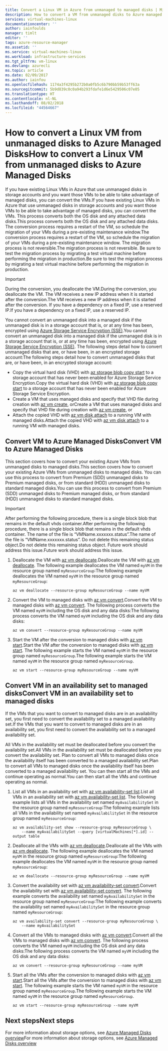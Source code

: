 ```yaml
---
title: Convert a Linux VM in Azure from unmanaged to managed disks | Microsoft Docs
description: How to convert a VM from unmanaged disks to Azure managed disks using the Azure CLI 2.0
services: virtual-machines-linux
documentationcenter: ''
author: iainfoulds
manager: timlt
editor: ''
tags: azure-resource-manager
ms.assetid: ''
ms.service: virtual-machines-linux
ms.workload: infrastructure-services
ms.tgt_pltfrm: vm-linux
ms.devlang: azurecli
ms.topic: article
ms.date: 02/09/2017
ms.author: iainfou
ms.openlocfilehash: 1174a3f4295b272b0a0fb5c6b790bb59b53ff63a
ms.sourcegitcommit: 5b9d839c0c0a94b293fdafe1d6e5429506c07e05
ms.translationtype: HT
ms.contentlocale: nl-NL
ms.lasthandoff: 08/02/2018
ms.locfileid: "44564667"
---
```

# <a name="how-to-convert-a-linux-vm-from-unmanaged-disks-to-azure-managed-disks"></a><span data-ttu-id="dbebd-103">How to convert a Linux VM from unmanaged disks to Azure Managed Disks</span><span class="sxs-lookup"><span data-stu-id="dbebd-103">How to convert a Linux VM from unmanaged disks to Azure Managed Disks</span></span>

<span data-ttu-id="dbebd-104">If you have existing Linux VMs in Azure that use unmanaged disks in storage accounts and you want those VMs to be able to take advantage of managed disks, you can convert the VMs.</span><span class="sxs-lookup"><span data-stu-id="dbebd-104">If you have existing Linux VMs in Azure that use unmanaged disks in storage accounts and you want those VMs to be able to take advantage of managed disks, you can convert the VMs.</span></span> <span data-ttu-id="dbebd-105">This process converts both the OS disk and any attached data disks.</span><span class="sxs-lookup"><span data-stu-id="dbebd-105">This process converts both the OS disk and any attached data disks.</span></span> <span data-ttu-id="dbebd-106">The conversion process requires a restart of the VM, so schedule the migration of your VMs during a pre-existing maintenance window.</span><span class="sxs-lookup"><span data-stu-id="dbebd-106">The conversion process requires a restart of the VM, so schedule the migration of your VMs during a pre-existing maintenance window.</span></span> <span data-ttu-id="dbebd-107">The migration process is not reversible.</span><span class="sxs-lookup"><span data-stu-id="dbebd-107">The migration process is not reversible.</span></span> <span data-ttu-id="dbebd-108">Be sure to test the migration process by migrating a test virtual machine before performing the migration in production.</span><span class="sxs-lookup"><span data-stu-id="dbebd-108">Be sure to test the migration process by migrating a test virtual machine before performing the migration in production.</span></span>

> [!IMPORTANT]
> <span data-ttu-id="dbebd-109">During the conversion, you deallocate the VM.</span><span class="sxs-lookup"><span data-stu-id="dbebd-109">During the conversion, you deallocate the VM.</span></span> <span data-ttu-id="dbebd-110">The VM receives a new IP address when it is started after the conversion.</span><span class="sxs-lookup"><span data-stu-id="dbebd-110">The VM receives a new IP address when it is started after the conversion.</span></span> <span data-ttu-id="dbebd-111">If you have a dependency on a fixed IP, use a reserved IP.</span><span class="sxs-lookup"><span data-stu-id="dbebd-111">If you have a dependency on a fixed IP, use a reserved IP.</span></span>

<span data-ttu-id="dbebd-112">You cannot convert an unmanaged disk into a managed disk if the unmanaged disk is in a storage account that is, or at any time has been, encrypted using [Azure Storage Service Encryption (SSE)](../../storage/storage-service-encryption.md?toc=%2fazure%2fvirtual-machines%2flinux%2ftoc.json).</span><span class="sxs-lookup"><span data-stu-id="dbebd-112">You cannot convert an unmanaged disk into a managed disk if the unmanaged disk is in a storage account that is, or at any time has been, encrypted using [Azure Storage Service Encryption (SSE)](../../storage/storage-service-encryption.md?toc=%2fazure%2fvirtual-machines%2flinux%2ftoc.json).</span></span> <span data-ttu-id="dbebd-113">The following steps detail how to convert unmanaged disks that are, or have been, in an encrypted storage account:</span><span class="sxs-lookup"><span data-stu-id="dbebd-113">The following steps detail how to convert unmanaged disks that are, or have been, in an encrypted storage account:</span></span>

- <span data-ttu-id="dbebd-114">Copy the virtual hard disk (VHD) with [az storage blob copy start](/cli/azure/storage/blob/copy#start) to a storage account that has never been enabled for Azure Storage Service Encryption.</span><span class="sxs-lookup"><span data-stu-id="dbebd-114">Copy the virtual hard disk (VHD) with [az storage blob copy start](/cli/azure/storage/blob/copy#start) to a storage account that has never been enabled for Azure Storage Service Encryption.</span></span>
- <span data-ttu-id="dbebd-115">Create a VM that uses managed disks and specify that VHD file during creation with [az vm create](/cli/azure/vm#create), or</span><span class="sxs-lookup"><span data-stu-id="dbebd-115">Create a VM that uses managed disks and specify that VHD file during creation with [az vm create](/cli/azure/vm#create), or</span></span>
- <span data-ttu-id="dbebd-116">Attach the copied VHD with [az vm disk attach](/cli/azure/vm/disk#attach) to a running VM with managed disks.</span><span class="sxs-lookup"><span data-stu-id="dbebd-116">Attach the copied VHD with [az vm disk attach](/cli/azure/vm/disk#attach) to a running VM with managed disks.</span></span>

## <a name="convert-vm-to-azure-managed-disks"></a><span data-ttu-id="dbebd-117">Convert VM to Azure Managed Disks</span><span class="sxs-lookup"><span data-stu-id="dbebd-117">Convert VM to Azure Managed Disks</span></span>
<span data-ttu-id="dbebd-118">This section covers how to convert your existing Azure VMs from unmanaged disks to managed disks.</span><span class="sxs-lookup"><span data-stu-id="dbebd-118">This section covers how to convert your existing Azure VMs from unmanaged disks to managed disks.</span></span> <span data-ttu-id="dbebd-119">You can use this process to convert from Premium (SDD) unmanaged disks to Premium managed disks, or from standard (HDD) unmanaged disks to standard managed disks.</span><span class="sxs-lookup"><span data-stu-id="dbebd-119">You can use this process to convert from Premium (SDD) unmanaged disks to Premium managed disks, or from standard (HDD) unmanaged disks to standard managed disks.</span></span>

> [!IMPORTANT]
> <span data-ttu-id="dbebd-120">After performing the following procedure, there is a single block blob that remains in the default vhds container.</span><span class="sxs-lookup"><span data-stu-id="dbebd-120">After performing the following procedure, there is a single block blob that remains in the default vhds container.</span></span> <span data-ttu-id="dbebd-121">The name of the file is “VMName.xxxxxxx.status”.</span><span class="sxs-lookup"><span data-stu-id="dbebd-121">The name of the file is “VMName.xxxxxxx.status”.</span></span> <span data-ttu-id="dbebd-122">Do not delete this remaining status object.</span><span class="sxs-lookup"><span data-stu-id="dbebd-122">Do not delete this remaining status object.</span></span> <span data-ttu-id="dbebd-123">Future work should address this issue.</span><span class="sxs-lookup"><span data-stu-id="dbebd-123">Future work should address this issue.</span></span>

1. <span data-ttu-id="dbebd-124">Deallocate the VM with [az vm deallocate](/cli/azure/vm#deallocate).</span><span class="sxs-lookup"><span data-stu-id="dbebd-124">Deallocate the VM with [az vm deallocate](/cli/azure/vm#deallocate).</span></span> <span data-ttu-id="dbebd-125">The following example deallocates the VM named `myVM` in the resource group named `myResourceGroup`:</span><span class="sxs-lookup"><span data-stu-id="dbebd-125">The following example deallocates the VM named `myVM` in the resource group named `myResourceGroup`:</span></span>

    ```azurecli
    az vm deallocate --resource-group myResourceGroup --name myVM
    ```

2. <span data-ttu-id="dbebd-126">Convert the VM to managed disks with [az vm convert](/cli/azure/vm#convert).</span><span class="sxs-lookup"><span data-stu-id="dbebd-126">Convert the VM to managed disks with [az vm convert](/cli/azure/vm#convert).</span></span> <span data-ttu-id="dbebd-127">The following process converts the VM named `myVM` including the OS disk and any data disks:</span><span class="sxs-lookup"><span data-stu-id="dbebd-127">The following process converts the VM named `myVM` including the OS disk and any data disks:</span></span>

    ```azurecli
    az vm convert --resource-group myResourceGroup --name myVM
    ```

3. <span data-ttu-id="dbebd-128">Start the VM after the conversion to managed disks with [az vm start](/cli/azure/vm#start).</span><span class="sxs-lookup"><span data-stu-id="dbebd-128">Start the VM after the conversion to managed disks with [az vm start](/cli/azure/vm#start).</span></span> <span data-ttu-id="dbebd-129">The following example starts the VM named `myVM` in the resource group named `myResourceGroup`.</span><span class="sxs-lookup"><span data-stu-id="dbebd-129">The following example starts the VM named `myVM` in the resource group named `myResourceGroup`.</span></span>

    ```azurecli
    az vm start --resource-group myResourceGroup --name myVM
    ```

## <a name="convert-vm-in-an-availability-set-to-managed-disks"></a><span data-ttu-id="dbebd-130">Convert VM in an availability set to managed disks</span><span class="sxs-lookup"><span data-stu-id="dbebd-130">Convert VM in an availability set to managed disks</span></span>

<span data-ttu-id="dbebd-131">If the VMs that you want to convert to managed disks are in an availability set, you first need to convert the availability set to a managed availability set.</span><span class="sxs-lookup"><span data-stu-id="dbebd-131">If the VMs that you want to convert to managed disks are in an availability set, you first need to convert the availability set to a managed availability set.</span></span>

<span data-ttu-id="dbebd-132">All VMs in the availability set must be deallocated before you convert the availability set.</span><span class="sxs-lookup"><span data-stu-id="dbebd-132">All VMs in the availability set must be deallocated before you convert the availability set.</span></span> <span data-ttu-id="dbebd-133">Plan to convert all VMs to managed disks once the availability itself has been converted to a managed availability set.</span><span class="sxs-lookup"><span data-stu-id="dbebd-133">Plan to convert all VMs to managed disks once the availability itself has been converted to a managed availability set.</span></span> <span data-ttu-id="dbebd-134">You can then start all the VMs and continue operating as normal.</span><span class="sxs-lookup"><span data-stu-id="dbebd-134">You can then start all the VMs and continue operating as normal.</span></span>

1. <span data-ttu-id="dbebd-135">List all VMs in an availability set with [az vm availability-set list](/cli/azure/vm/availability-set#list).</span><span class="sxs-lookup"><span data-stu-id="dbebd-135">List all VMs in an availability set with [az vm availability-set list](/cli/azure/vm/availability-set#list).</span></span> <span data-ttu-id="dbebd-136">The following example lists all VMs in the availability set named `myAvailabilitySet` in the resource group named `myResourceGroup`:</span><span class="sxs-lookup"><span data-stu-id="dbebd-136">The following example lists all VMs in the availability set named `myAvailabilitySet` in the resource group named `myResourceGroup`:</span></span>

    ```azurecli
    az vm availability-set show --resource-group myResourceGroup \
        --name myAvailabilitySet --query [virtualMachines[*].id] --output table
    ```

2. <span data-ttu-id="dbebd-137">Deallocate all the VMs with [az vm deallocate](/cli/azure/vm#deallocate).</span><span class="sxs-lookup"><span data-stu-id="dbebd-137">Deallocate all the VMs with [az vm deallocate](/cli/azure/vm#deallocate).</span></span> <span data-ttu-id="dbebd-138">The following example deallocates the VM named `myVM` in the resource group named `myResourceGroup`:</span><span class="sxs-lookup"><span data-stu-id="dbebd-138">The following example deallocates the VM named `myVM` in the resource group named `myResourceGroup`:</span></span>

    ```azurecli
    az vm deallocate --resource-group myResourceGroup --name myVM
    ```

3. <span data-ttu-id="dbebd-139">Convert the availability set with [az vm availability-set convert](/cli/azure/vm/availability-set#convert).</span><span class="sxs-lookup"><span data-stu-id="dbebd-139">Convert the availability set with [az vm availability-set convert](/cli/azure/vm/availability-set#convert).</span></span> <span data-ttu-id="dbebd-140">The following example converts the availability set named `myAvailabilitySet` in the resource group named `myResourceGroup`:</span><span class="sxs-lookup"><span data-stu-id="dbebd-140">The following example converts the availability set named `myAvailabilitySet` in the resource group named `myResourceGroup`:</span></span>

    ```azurecli
    az vm availability-set convert --resource-group myResourceGroup \
        --name myAvailabilitySet
    ```

4. <span data-ttu-id="dbebd-141">Convert all the VMs to managed disks with [az vm convert](/cli/azure/vm#convert).</span><span class="sxs-lookup"><span data-stu-id="dbebd-141">Convert all the VMs to managed disks with [az vm convert](/cli/azure/vm#convert).</span></span> <span data-ttu-id="dbebd-142">The following process converts the VM named `myVM` including the OS disk and any data disks:</span><span class="sxs-lookup"><span data-stu-id="dbebd-142">The following process converts the VM named `myVM` including the OS disk and any data disks:</span></span>

    ```azurecli
    az vm convert --resource-group myResourceGroup --name myVM
    ```

5. <span data-ttu-id="dbebd-143">Start all the VMs after the conversion to managed disks with [az vm start](/cli/azure/vm#start).</span><span class="sxs-lookup"><span data-stu-id="dbebd-143">Start all the VMs after the conversion to managed disks with [az vm start](/cli/azure/vm#start).</span></span> <span data-ttu-id="dbebd-144">The following example starts the VM named `myVM` in the resource group named `myResourceGroup`.</span><span class="sxs-lookup"><span data-stu-id="dbebd-144">The following example starts the VM named `myVM` in the resource group named `myResourceGroup`.</span></span>

    ```azurecli
    az vm start --resource-group myResourceGroup --name myVM
    ```

## <a name="next-steps"></a><span data-ttu-id="dbebd-145">Next steps</span><span class="sxs-lookup"><span data-stu-id="dbebd-145">Next steps</span></span>
<span data-ttu-id="dbebd-146">For more information about storage options, see [Azure Managed Disks overview](../../storage/storage-managed-disks-overview.md)</span><span class="sxs-lookup"><span data-stu-id="dbebd-146">For more information about storage options, see [Azure Managed Disks overview](../../storage/storage-managed-disks-overview.md)</span></span>
